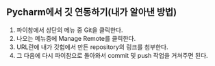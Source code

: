 ## Pycharm에서 깃 연동하기(내가 알아낸 방법)

1. 파이참에서 상단의 메뉴 중 Git을 클릭한다.
2. 나오는 메뉴중에 Manage Remote를 클릭한다.
3. URL란에 내가 깃헙에서 만든 repository의 링크를 첨부한다.
4. 그 다음에 다시 파이참으로 돌아와서 commit 및 push 작업을 거쳐주면 된다.
